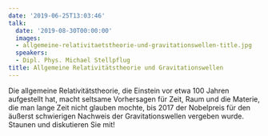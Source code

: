 ```yaml
---
date: '2019-06-25T13:03:46'
talk:
  date: '2019-08-30T00:00:00'
  images:
  - allgemeine-relativitaetstheorie-und-gravitationswellen-title.jpg
  speakers:
  - Dipl. Phys. Michael Stellpflug
title: Allgemeine Relativitätstheorie und Gravitationswellen
---
```

Die allgemeine Relativitätstheorie, die Einstein vor etwa 100 Jahren aufgestellt hat, macht seltsame Vorhersagen für Zeit, Raum und die Materie, die man lange Zeit nicht glauben mochte, bis 2017 der Nobelpreis für den äußerst schwierigen Nachweis der Gravitationswellen vergeben wurde. Staunen und diskutieren Sie mit!

